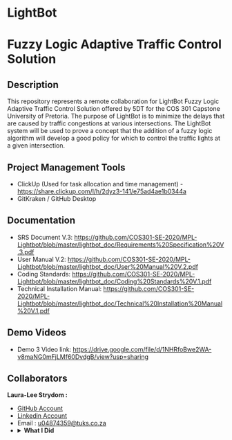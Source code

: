 # LightBot
# Fuzzy Logic Adaptive Traffic Control Solution

## Description
This repository represents a remote collaboration for LightBot Fuzzy Logic Adaptive Traffic Control Solution offered by 5DT for the COS 301 Capstone University of Pretoria. The purpose of LightBot is to minimize the delays that are caused by traffic congestions at various intersections. The LightBot system will be used to prove a concept that the addition of a fuzzy logic algorithm will develop a good policy for which to control the traffic lights at a given intersection.
<br>
    

## Project Management Tools 

* ClickUp (Used for task allocation and time management) - https://share.clickup.com/l/h/2dyz3-141/e75ad4ae1b0344a
* GitKraken / GitHub Desktop

## Documentation
* SRS Document V.3: https://github.com/COS301-SE-2020/MPL-Lightbot/blob/master/lightbot_doc/Requirements%20Specification%20V.3.pdf
* User Manual V.2: https://github.com/COS301-SE-2020/MPL-Lightbot/blob/master/lightbot_doc/User%20Manual%20V.2.pdf
* Coding Standards: https://github.com/COS301-SE-2020/MPL-Lightbot/blob/master/lightbot_doc/Coding%20Standards%20V.1.pdf
* Technical Installation Manual: https://github.com/COS301-SE-2020/MPL-Lightbot/blob/master/lightbot_doc/Technical%20Installation%20Manual%20V.1.pdf

## Demo Videos
* Demo 3 Video link: https://drive.google.com/file/d/1NHRfoBwe2WA-v8maNG0mFjLMf60DvdgB/view?usp=sharing

## Collaborators
<b>Laura-Lee Strydom :</b><br>
* <a href="https://github.com/LauraLeeStrydom"> GitHub  Account </a><br>
* <a href="https://www.linkedin.com/in/laura-lee-strydom-006463101/"> Linkedin  Account </a>
* Email : u04874359@tuks.co.za
* <details>
    <summary><b>What I Did </b></summary>
    <br>
    - Demo 3: Set up new MongoDB database with relevant data, set up new Git repository, set up new Node.js Web Server, continued with web application React development (LightBot Dashboard interface), created new traffic Simulation interface & manual override interaction of Simulation, updated the SRS document, updated User Manual, created Coding Standards document, created Technical Installations Manual and recorded the demo video.
    <br>
</details>
